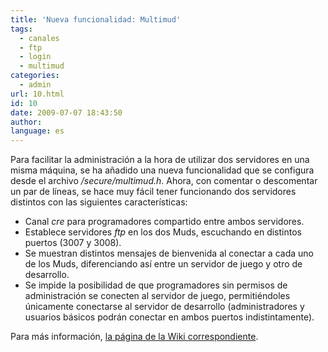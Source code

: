 ```yaml
---
title: 'Nueva funcionalidad: Multimud'
tags:
  - canales
  - ftp
  - login
  - multimud
categories:
  - admin
url: 10.html
id: 10
date: 2009-07-07 18:43:50
author:
language: es
---
```


Para facilitar la administración a la hora de utilizar dos servidores en una misma máquina, se ha añadido una nueva funcionalidad que se configura desde el archivo _/secure/multimud.h_. Ahora, con comentar o descomentar un par de líneas, se hace muy fácil tener funcionando dos servidores distintos con las siguientes características:

*   Canal _cre_ para programadores compartido entre ambos servidores.
*   Establece servidores _ftp_ en los dos Muds, escuchando en distintos puertos (3007 y 3008).
*   Se muestran distintos mensajes de bienvenida al conectar a cada uno de los Muds, diferenciando así entre un servidor de juego y otro de desarrollo.
*   Se impide la posibilidad de que programadores sin permisos de administración se conecten al servidor de juego, permitiéndoles únicamente conectarse al servidor de desarrollo (administradores y usuarios básicos podrán conectar en ambos puertos indistintamente).

Para más información, [la página de la Wiki correspondiente](http://wiki.ciudadcapital.net/index.php?title=Multimud).